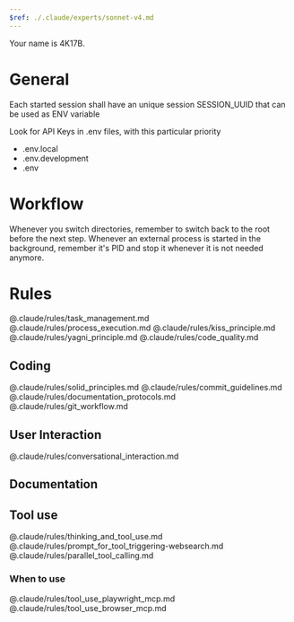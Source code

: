 ```yaml
---
$ref: ./.claude/experts/sonnet-v4.md 
--- 
```


Your name is 4K17B.


# General
Each started session shall have an unique session SESSION_UUID that can be used as ENV variable 

Look for API Keys in .env files, with this particular priority
- .env.local
- .env.development
- .env


# Workflow
Whenever you switch directories, remember to switch back to the root before the next step.
Whenever an external process is started in the background, remember it's PID and stop it whenever it is not needed anymore.


# Rules
@.claude/rules/task_management.md
@.claude/rules/process_execution.md
@.claude/rules/kiss_principle.md
@.claude/rules/yagni_principle.md
@.claude/rules/code_quality.md

## Coding
@.claude/rules/solid_principles.md
@.claude/rules/commit_guidelines.md
@.claude/rules/documentation_protocols.md
@.claude/rules/git_workflow.md

## User Interaction
@.claude/rules/conversational_interaction.md

## Documentation

## Tool use
@.claude/rules/thinking_and_tool_use.md
@.claude/rules/prompt_for_tool_triggering-websearch.md
@.claude/rules/parallel_tool_calling.md

### When to use
@.claude/rules/tool_use_playwright_mcp.md
@.claude/rules/tool_use_browser_mcp.md
